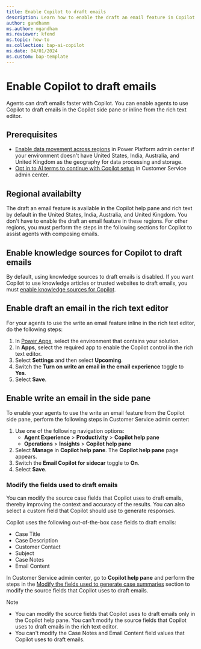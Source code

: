 ```yaml
---
title: Enable Copilot to draft emails 
description: Learn how to enable the draft an email feature in Copilot to help agents draft emails faster.
author: gandhamm 
ms.author: mgandham 
ms.reviewer: kfend 
ms.topic: how-to 
ms.collection: bap-ai-copilot
ms.date: 04/01/2024
ms.custom: bap-template 
---
```


# Enable Copilot to draft emails 

Agents can draft emails faster with Copilot. You can enable agents to use Copilot to draft emails in the Copilot side pane or inline from the rich text editor. 

## Prerequisites

- [Enable data movement across regions](/power-platform/admin/geographical-availability-copilot#enable-data-movement-across-regions) in Power Platform admin center if your environment doesn't have United States, India, Australia, and United Kingdom as the geography for data processing and storage.
- [Opt in to AI terms to continue with Copilot setup](configure-copilot-features.md#opt-in-to-continue-with-copilot-setup) in Customer Service admin center.

## Regional availabilty

The draft an email feature is available in the Copilot help pane and rich text by default in the United States, India, Australia, and United Kingdom. You don't have to enable the draft an email feature in these regions. For other regions, you must perform the steps in the following sections for Copilot to assist agents with composing emails.

## Enable knowledge sources for Copilot to draft emails

By default, using knowledge sources to draft emails is disabled. If you want Copilot to use knowledge articles or trusted websites to draft emails, you must [enable knowledge sources for Copilot](copilot-enable-help-pane.md#enable-knowledge-base). 


## Enable draft an email in the rich text editor

For your agents to use the write an email feature inline in the rich text editor, do the following steps:

1. In [Power Apps](https://make.powerapps.com/), select the environment that contains your solution.
1. In **Apps**, select the required app to enable the Copilot control in the rich text editor.
1. Select **Settings** and then select **Upcoming**.
1. Switch the **Turn on write an email in the email experience** toggle to **Yes**.
1. Select **Save**.

## Enable write an email in the side pane

To enable your agents to use the write an email feature from the Copilot side pane, perform the following steps in Customer Service admin center:

1. Use one of the following navigation options:
      - **Agent Experience** > **Productivity** > **Copilot help pane**
      - **Operations** > **Insights** > **Copilot help pane**
1. Select **Manage** in **Copilot help pane**. The **Copilot help pane** page appears. 
1. Switch the **Email Copilot for sidecar** toggle to **On**.
1. Select **Save**.

### Modify the fields used to draft emails

You can modify the source case fields that Copilot uses to draft emails, thereby improving the context and accuracy of the results. You can also select a custom field that Copilot should use to generate responses.

Copilot uses the following out-of-the-box case fields to draft emails:

- Case Title
- Case Description
- Customer Contact
- Subject
- Case Notes
- Email Content

In Customer Service admin center, go to **Copilot help pane** and perform the steps in the [Modify the fields used to generate case summaries](copilot-map-custom-fields.md#modify-the-fields-used-to-generate-case-summaries) section to modify the source fields that Copilot uses to draft emails.

> [!NOTE]
> - You can modify the source fields that Copilot uses to draft emails only in the Copilot help pane. You can't modify the source fields that Copilot uses to draft emails in the rich text editor.
> - You can't modify the Case Notes and Email Content field values that Copilot uses to draft emails.
